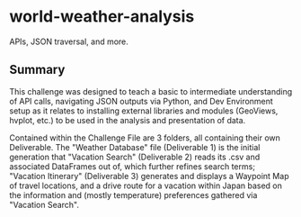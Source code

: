 # world-weather-analysis
APIs, JSON traversal, and more.

## Summary
This challenge was designed to teach a basic to intermediate understanding of API calls, navigating JSON outputs via Python, and Dev Environment setup as it relates to installing external libraries and modules (GeoViews, hvplot, etc.) to be used in the analysis and presentation of data.

Contained within the Challenge File are 3 folders, all containing their own Deliverable. The "Weather Database" file (Deliverable 1) is the initial generation that "Vacation Search" (Deliverable 2) reads its .csv and associated DataFrames out of, which further refines search terms; "Vacation Itinerary" (Deliverable 3) generates and displays a Waypoint Map of travel locations, and a drive route for a vacation within Japan based on the information and (mostly temperature) preferences gathered via "Vacation Search".
